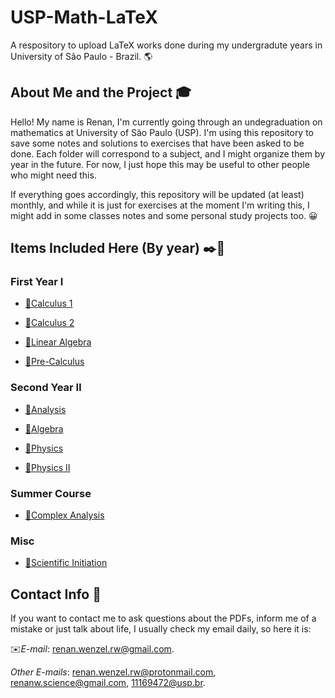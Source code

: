 # USP-Math-LaTeX
A respository to upload LaTeX works done during my undergradute years in University of São Paulo - Brazil. 🌎

## About Me and the Project 🎓

Hello! My name is Renan, I'm currently going through an undegraduation on mathematics at University of São Paulo (USP). I'm using this repository to save some notes and solutions to exercises that have been asked to be done. Each folder will correspond to a subject, and I might organize them by year in the future. For now, I just hope this may be useful to other people who might need this. 

If everything goes accordingly, this repository will be updated (at least) monthly, and while it is just for exercises at the moment I'm writing this, I might add in some classes notes and some personal study projects too. 😀

## Items Included Here (By year) ✒️📜
### First Year Ⅰ
- [🚀Calculus 1](https://github.com/RenanLeznew/USP-Math-LaTeX/tree/master/Calculus1)

- [🚀Calculus 2](https://github.com/RenanLeznew/USP-Math-LaTeX/tree/master/Calculus2)

- [🚀Linear Algebra](https://github.com/RenanLeznew/USP-Math-LaTeX/tree/master/Linear%20Algebra)

- [🚀Pre-Calculus](https://github.com/RenanLeznew/USP-Math-LaTeX/tree/master/PreCalculus)
### Second Year Ⅱ
- [🚀Analysis](https://github.com/RenanLeznew/USP-Math-LaTeX/tree/master/Analysis)

- [🚀Algebra](https://github.com/RenanLeznew/USP-Math-LaTeX/tree/master/Algebra)

- [🚀Physics](https://github.com/RenanLeznew/USP-Math-LaTeX/tree/master/Physics%20I)

- [🚀Physics II](https://github.com/RenanLeznew/USP-Math-LaTeX/tree/master/Physics%20II)
### Summer Course
- [🚀Complex Analysis](https://github.com/RenanLeznew/USP-Math-LaTeX/tree/master/ComplexAnalysis)

### Misc
- [🚀Scientific Initiation](https://github.com/RenanLeznew/USP-Math-LaTeX/tree/master/SciInit)

## Contact Info 📨

If you want to contact me to ask questions about the PDFs, inform me of a mistake or just talk about life, I usually check my email daily, so here it is:

✉️*E-mail*: renan.wenzel.rw@gmail.com.

*Other E-mails*: renan.wenzel.rw@protonmail.com, renanw.science@gmail.com, 11169472@usp.br.
